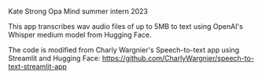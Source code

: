 Kate Strong
Opa Mind summer intern 2023

This app transcribes wav audio files of up to 5MB to text using OpenAI's Whisper medium model from Hugging Face.

The code is modified from Charly Wargnier's Speech-to-text app using Streamlit and Hugging Face:
    https://github.com/CharlyWargnier/speech-to-text-streamlit-app

